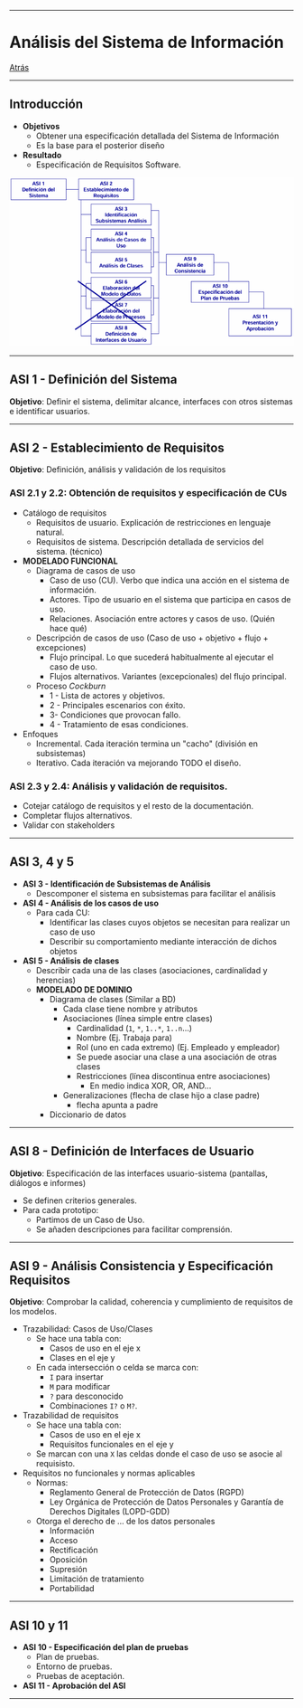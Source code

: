 
---
# Análisis del Sistema de Información

[Atrás](../README.md)

---
## Introducción
- **Objetivos**
	- Obtener una especificación detallada del Sistema de Información
	- Es la base para el posterior diseño
- **Resultado**
	- Especificación de Requisitos Software.

![ASI](../assets/ASI.PNG)

---
## ASI 1 - Definición del Sistema
**Objetivo**: Definir el sistema, delimitar alcance, interfaces con otros sistemas e identificar usuarios.

---
## ASI 2 - Establecimiento de Requisitos
**Objetivo**: Definición, análisis y validación de los requisitos
### ASI 2.1 y 2.2: Obtención de requisitos y especificación de CUs
- Catálogo de requisitos
	- Requisitos de usuario. Explicación de restricciones en lenguaje natural.
	- Requisitos de sistema. Descripción detallada de servicios del sistema. (técnico)
- **MODELADO FUNCIONAL**
	- Diagrama de casos de uso
		- Caso de uso (CU). Verbo que indica una acción en el sistema de información.
		- Actores. Tipo de usuario en el sistema que participa en casos de uso.
		- Relaciones. Asociación entre actores y casos de uso. (Quién hace qué)
	- Descripción de casos de uso (Caso de uso + objetivo + flujo + excepciones)
		- Flujo principal. Lo que sucederá habitualmente al ejecutar el caso de uso.
		- Flujos alternativos. Variantes (excepcionales) del flujo principal.
	- Proceso *Cockburn*
		- 1 - Lista de actores y objetivos.
		- 2 - Principales escenarios con éxito.
		- 3- Condiciones que provocan fallo.
		- 4 - Tratamiento de esas condiciones.
- Enfoques
	- Incremental. Cada iteración termina un "cacho" (división en subsistemas)
	- Iterativo. Cada iteración va mejorando TODO el diseño. 

### ASI 2.3 y 2.4: Análisis y validación de requisitos.
- Cotejar catálogo de requisitos y el resto de la documentación.
- Completar flujos alternativos.
- Validar con stakeholders

---
## ASI 3, 4 y 5
- **ASI 3 - Identificación de Subsistemas de Análisis**
	- Descomponer el sistema en subsistemas para facilitar el análisis
- **ASI 4 - Análisis de los casos de uso**
	- Para cada CU:
		- Identificar las clases cuyos objetos se necesitan para realizar un caso de uso
		- Describir su comportamiento mediante interacción de dichos objetos
- **ASI 5 - Análisis de clases**
	- Describir cada una de las clases (asociaciones, cardinalidad y herencias)
	- **MODELADO DE DOMINIO**
		- Diagrama de clases (Similar a BD)
			- Cada clase tiene nombre y atributos
			- Asociaciones (línea simple entre clases)
				- Cardinalidad (`1`, `*`, `1..*`, `1..n`...)
				- Nombre (Ej. Trabaja para)
				- Rol (uno en cada extremo) (Ej. Empleado y empleador)
				- Se puede asociar una clase a una asociación de otras clases
				- Restricciones (línea discontinua entre asociaciones)
					- En medio indica XOR, OR, AND...
			- Generalizaciones (flecha de clase hijo a clase padre)
				- flecha apunta a padre
		- Diccionario de datos

---
## ASI 8 - Definición de Interfaces de Usuario
**Objetivo**: Especificación de las interfaces usuario-sistema (pantallas, diálogos e informes)
- Se definen criterios generales.
- Para cada prototipo:
	- Partimos de un Caso de Uso.
	- Se añaden descripciones para facilitar comprensión.

---
## ASI 9 - Análisis Consistencia y Especificación Requisitos
**Objetivo**: Comprobar la calidad, coherencia y cumplimiento de requisitos de los modelos.
- Trazabilidad: Casos de Uso/Clases
	- Se hace una tabla con:
		- Casos de uso en el eje x
		- Clases en el eje y
	- En cada intersección o celda se marca con:
		- `I` para insertar
		- `M` para modificar
		- `?` para desconocido
		- Combinaciones `I?` o `M?`.
- Trazabilidad de requisitos
	- Se hace una tabla con:
		- Casos de uso en el eje x
		- Requisitos funcionales en el eje y
	- Se marcan con una `X` las celdas donde el caso de uso se asocie al requisisto.
- Requisitos no funcionales y normas aplicables
	- Normas:
		- Reglamento General de Protección de Datos (RGPD)
		- Ley Orgánica de Protección de Datos Personales y Garantía de Derechos Digitales (LOPD-GDD)
	- Otorga el derecho de … de los datos personales
		- Información
		- Acceso
		- Rectificación
		- Oposición
		- Supresión
		- Limitación de tratamiento
		- Portabilidad

---
## ASI 10 y 11
-  **ASI 10 - Especificación del plan de pruebas**
	- Plan de pruebas.
	- Entorno de pruebas.
	- Pruebas de aceptación.
- **ASI 11 - Aprobación del ASI**

---
